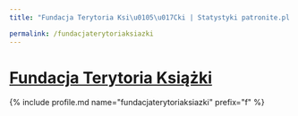 ```yaml
---
title: "Fundacja Terytoria Ksi\u0105\u017Cki | Statystyki patronite.pl | Patromierz"

permalink: /fundacjaterytoriaksiazki
---
```


# [Fundacja Terytoria Książki](https://patronite.pl/fundacjaterytoriaksiazki)

{% include profile.md name="fundacjaterytoriaksiazki" prefix="f" %}
